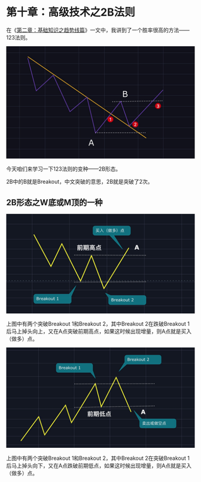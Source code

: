 # 第十章：高级技术之2B法则

在《[第二章：基础知识之趋势线篇](qushixian.md#123-fa-ze)》一文中，我讲到了一个胜率很高的方法——123法则。

![123&#x6CD5;&#x5219;](.gitbook/assets/xnip2020-03-30_13-00-32.jpeg)

今天咱们来学习一下123法则的变种——2B形态。

2B中的B就是Breakout，中文突破的意思，2B就是突破了2次。

## 2B形态之W底或M顶的一种

![W&#x5E95;&#x4E2D;&#x7684;&#x4E00;&#x79CD;](.gitbook/assets/xnip2020-04-07_16-57-01.jpg)

上图中有两个突破Breakout 1和Breakout 2，其中Breakout 2在跌破Breakout 1后马上掉头向上，又在A点突破前期高点，如果这时候出现增量，则A点就是买入（做多）点。

![M&#x9876;&#x4E2D;&#x7684;&#x4E00;&#x79CD;](.gitbook/assets/xnip2020-04-07_20-24-25.jpg)

上图中有两个突破Breakout 1和Breakout 2，其中Breakout 2在突破Breakout 1后马上掉头向下，又在A点跌破前期低点，如果这时候出现增量，则A点就是买入（做多）点。

